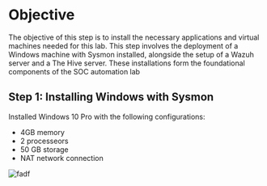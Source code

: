 # Objective

The objective of this step is to install the necessary applications and virtual machines needed for this lab. This step involves the deployment of a Windows machine with Sysmon installed, alongside the setup of a Wazuh server and a The Hive server. These installations form the foundational components of the SOC automation lab

## Step 1: Installing Windows with Sysmon

Installed Windows 10 Pro with the following configurations:
  - 4GB memory
  - 2 processeors
  - 50 GB storage
  - NAT network connection

![fadf](https://i.imgur.com/WH5bMuQ.png)
